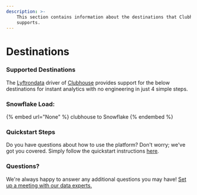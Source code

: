 ```yaml
---
description: >-
    This section contains information about the destinations that Clubhouse
    supports.
---
```


# Destinations

### Supported Destinations

The [Lyftrondata](https://www.lyftrondata.com/) driver of [Clubhouse](None) provides support for the below destinations for instant analytics with no engineering in just 4 simple steps.

### Snowflake Load:

{% embed url="None" %}
clubhouse to Snowflake
{% endembed %}

### Quickstart Steps

Do you have questions about how to use the platform? Don't worry; we've got you covered. Simply follow the quickstart instructions [here](README.md).

### Questions? <a href="#questions" id="questions"></a>

We're always happy to answer any additional questions you may have! [Set up a meeting with our data experts.](https://www.lyftrondata.com/book-a-meeting/)
